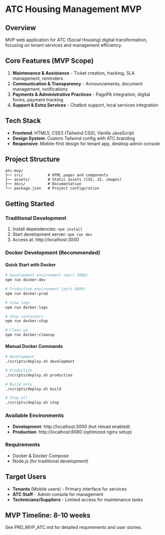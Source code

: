 # ATC Housing Management MVP

## Overview
MVP web application for ATC (Social Housing) digital transformation, focusing on tenant services and management efficiency.

## Core Features (MVP Scope)
1. **Maintenance & Assistance** - Ticket creation, tracking, SLA management, reminders
2. **Communication & Transparency** - Announcements, document management, notifications
3. **Payments & Administrative Practices** - PagoPA integration, digital forms, payment tracking
4. **Support & Extra Services** - Chatbot support, local services integration

## Tech Stack
- **Frontend**: HTML5, CSS3 (Tailwind CSS), Vanilla JavaScript
- **Design System**: Custom Tailwind config with ATC branding
- **Responsive**: Mobile-first design for tenant app, desktop admin console

## Project Structure
```
atc-mvp/
├── src/           # HTML pages and components
├── assets/        # Static assets (CSS, JS, images)
├── docs/          # Documentation
└── package.json   # Project configuration
```

## Getting Started

### Traditional Development
1. Install dependencies: `npm install`
2. Start development server: `npm run dev`
3. Access at: http://localhost:3000

### Docker Development (Recommended)

#### Quick Start with Docker
```bash
# Development environment (port 3000)
npm run docker:dev

# Production environment (port 8080)
npm run docker:prod

# View logs
npm run docker:logs

# Stop containers
npm run docker:stop

# Clean up
npm run docker:cleanup
```

#### Manual Docker Commands
```bash
# Development
./scripts/deploy.sh development

# Production
./scripts/deploy.sh production

# Build only
./scripts/deploy.sh build

# Stop all
./scripts/deploy.sh stop
```

### Available Environments
- **Development**: http://localhost:3000 (hot reload enabled)
- **Production**: http://localhost:8080 (optimized nginx setup)

### Requirements
- Docker & Docker Compose
- Node.js (for traditional development)

## Target Users
- **Tenants** (Mobile users) - Primary interface for services
- **ATC Staff** - Admin console for management
- **Technicians/Suppliers** - Limited access for maintenance tasks

## MVP Timeline: 8-10 weeks
See PRD_MVP_ATC.md for detailed requirements and user stories.